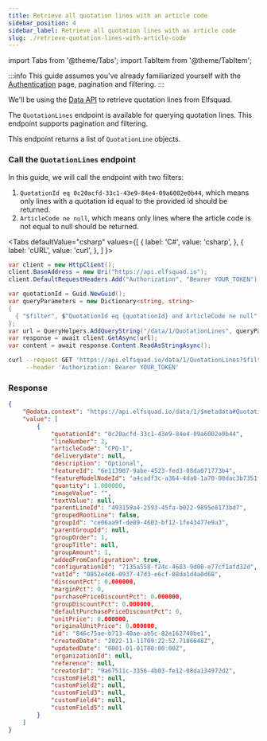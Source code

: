 ```yaml
---
title: Retrieve all quotation lines with an article code
sidebar_position: 4
sidebar_label: Retrieve all quotation lines with an article code
slug: ./retrieve-quotation-lines-with-article-code
---
```


import Tabs from '@theme/Tabs';
import TabItem from '@theme/TabItem';

:::info
This guide assumes you've already familiarized yourself with the
[Authentication](https://docs.elfsquad.io/docs/authentication/) page,
pagination and filtering.
:::

We'll be using the [Data API](/docs/spec/data/odata-service-for-namespace-default) to retrieve
quotation lines from Elfsquad.

The `QuotationLines` endpoint is available for querying quotation lines.
This endpoint supports pagination and filtering.

This endpoint returns a list of `QuotationLine` objects.

### Call the `QuotationLines` endpoint
In this guide, we will call the endpoint with two filters:

1. `QuotationId eq 0c20acfd-33c1-43e9-84e4-09a6002e0b44`, which means
   only lines with a quotation id equal to the provided id should be
   returned.
2. `ArticleCode ne null`, which means only lines where the article code
   is not equal to null should be returned.

<Tabs
  defaultValue="csharp"
  values={[
    { label: 'C#', value: 'csharp', },
    { label: 'cURL', value: 'curl', },
  ]
}>

  <TabItem value="csharp">

  ```csharp
var client = new HttpClient();
client.BaseAddress = new Uri("https://api.elfsquad.io");
client.DefaultRequestHeaders.Add("Authorization", "Bearer YOUR_TOKEN");

var quotationId = Guid.NewGuid();
var queryParameters = new Dictionary<string, string>
{
    { "$filter", $"QuotationId eq {quotationId} and ArticleCode ne null" }
};
var url = QueryHelpers.AddQueryString("/data/1/QuotationLines", queryParameters);
var response = await client.GetAsync(url);
var content = await response.Content.ReadAsStringAsync();
  ```
  </TabItem>

  <TabItem value="curl">

  ```bash
  curl --request GET 'https://api.elfsquad.io/data/1/QuotationLines?$filter=QuotationId%20e%20ee0a67a0-5a65-4868-b0a0-306c4cd3d62d%20and%20ArticleCode ne null' \
       --header 'Authorization: Bearer YOUR_TOKEN'
  ```
  </TabItem>

</Tabs>

### Response

```json
{
    "@odata.context": "https://api.elfsquad.io/data/1/$metadata#QuotationLines",
    "value": [
        {
            "quotationId": "0c20acfd-33c1-43e9-84e4-09a6002e0b44",
            "lineNumber": 2,
            "articleCode": "CPQ-1",
            "deliverydate": null,
            "description": "Optional",
            "featureId": "6e113907-9abe-4523-fed3-08da071773b4",
            "featureModelNodeId": "a4cadf3c-a364-4da0-1a70-08dac3b7351f",
            "quantity": 1.000000,
            "imageValue": "",
            "textValue": null,
            "parentLineId": "493159a4-2593-45fa-b022-9895e8173bd7",
            "groupedRootLine": false,
            "groupId": "ce06aa9f-de89-4603-bf12-1fe43477e9a3",
            "parentGroupId": null,
            "groupOrder": 1,
            "groupTitle": null,
            "groupAmount": 1,
            "addedFromConfiguration": true,
            "configurationId": "7135a558-f24c-4683-9d00-e77cf1afd32d",
            "vatId": "0852e4d6-0937-47d3-e6cf-08da1d4a0d68",
            "discountPct": 0.000000,
            "marginPct": 0,
            "purchasePriceDiscountPct": 0.000000,
            "groupDiscountPct": 0.000000,
            "defaultPurchasePriceDiscountPct": 0,
            "unitPrice": 0.000000,
            "originalUnitPrice": 0.000000,
            "id": "846c75ae-b713-40ae-ab5c-82e162748be1",
            "createdDate": "2022-11-11T09:22:52.7186648Z",
            "updatedDate": "0001-01-01T00:00:00Z",
            "organizationId": null,
            "reference": null,
            "creatorId": "9a67511c-3356-4b03-fe12-08da134972d2",
            "customField1": null,
            "customField2": null,
            "customField3": null,
            "customField4": null,
            "customField5": null
        }
    ]
}
```


